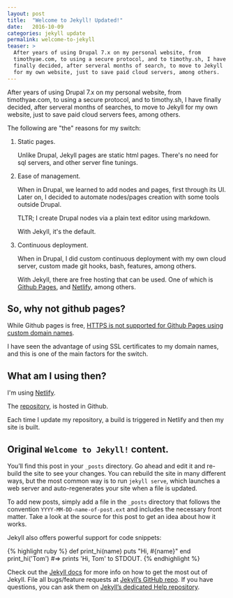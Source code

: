 ```yaml
---
layout: post
title:  "Welcome to Jekyll! Updated!"
date:   2016-10-09
categories: jekyll update
permalink: welcome-to-jekyll
teaser: >
  After years of using Drupal 7.x on my personal website, from
  timothyae.com, to using a secure protocol, and to timothy.sh, I have
  finally decided, after serveral months of search, to move to Jekyll
  for my own website, just to save paid cloud servers, among others.
---
```


After years of using Drupal 7.x on my personal website, from
timothyae.com, to using a secure protocol, and to timothy.sh, I have
finally decided, after serveral months of searches, to move to Jekyll for
my own website, just to save paid cloud servers fees, among others.

The following are "the" reasons for my switch:

1.  Static pages.

    Unlike Drupal, Jekyll pages are static html pages. There's no need
    for sql servers, and other server fine tunings.

2.  Ease of management.

    When in Drupal, we learned to add nodes and pages, first through its
    UI.  Later on, I decided to automate nodes/pages creation with some
    tools outside Drupal.

    TLTR; I create Drupal nodes via a plain text editor using markdown.

    With Jekyll, it's the default.

3.  Continuous deployment.

    When in Drupal, I did custom continuous deployment with my own cloud
    server, custom made git hooks, bash, features, among others.

    With Jekyll, there are free hosting that can be used. One of which is
    [Github Pages](https://pages.github.com/), and [Netlify](https://www.netlify.com/),
    among others.

## So, why not github pages?

While Github pages is free, [HTTPS is not supported for Github Pages
using custom domain names](https://help.github.com/articles/securing-your-github-pages-site-with-https/).

I have seen the advantage of using SSL certificates to my domain names,
and this is one of the main factors for the switch.

## What am I using then?

I'm using [Netlify](https://www.netlify.com/).

The [repository](https://github.com/timhtheos/timothy), is hosted in Github.

Each time I update my repository, a build is triggered in Netlify and
then my site is built.

## Original `Welcome to Jekyll!` content.

You’ll find this post in your `_posts` directory. Go ahead and edit it and re-build the site to see your changes. You can rebuild the site in many different ways, but the most common way is to run `jekyll serve`, which launches a web server and auto-regenerates your site when a file is updated.

To add new posts, simply add a file in the `_posts` directory that follows the convention `YYYY-MM-DD-name-of-post.ext` and includes the necessary front matter. Take a look at the source for this post to get an idea about how it works.

Jekyll also offers powerful support for code snippets:

{% highlight ruby %}
def print_hi(name)
  puts "Hi, #{name}"
end
print_hi('Tom')
#=> prints 'Hi, Tom' to STDOUT.
{% endhighlight %}

Check out the [Jekyll docs][jekyll] for more info on how to get the most out of Jekyll. File all bugs/feature requests at [Jekyll’s GitHub repo][jekyll-gh]. If you have questions, you can ask them on [Jekyll’s dedicated Help repository][jekyll-help].

[jekyll]:      http://jekyllrb.com
[jekyll-gh]:   https://github.com/jekyll/jekyll
[jekyll-help]: https://github.com/jekyll/jekyll-help
